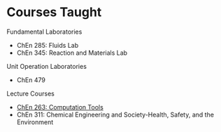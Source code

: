 # Courses Taught

Fundamental Laboratories
- ChEn 285: Fluids Lab
- ChEn 345: Reaction and Materials Lab

Unit Operation Laboratories
- ChEn 479

Lecture Courses
- [ChEn 263: Computation Tools](https://clint-bg.github.io/comptools/intro.html)
- ChEn 311: Chemical Engineering and Society-Health, Safety, and the Environment